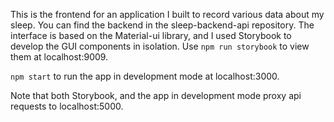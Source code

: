 This is the frontend for an application I built to record various data about my sleep. You can find the backend in the sleep-backend-api repository. The interface is based on the Material-ui library, and I used Storybook to develop the GUI components in isolation. Use `npm run storybook` to view them at localhost:9009.

`npm start` to run the app in development mode at localhost:3000.

Note that both Storybook, and the app in development mode proxy api requests to localhost:5000. 
